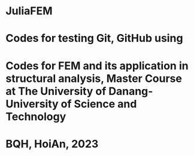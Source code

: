 # JuliaFEM
# Codes for testing Git, GitHub using
# Codes for FEM and its application in structural analysis, Master Course at The University of Danang-University of Science and Technology
# BQH, HoiAn, 2023
